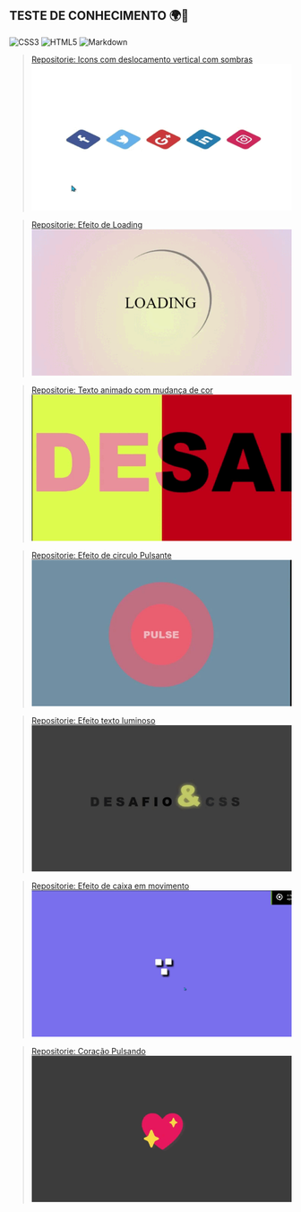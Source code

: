 ## TESTE DE CONHECIMENTO 🌍🧠

![CSS3](https://img.shields.io/badge/CSS3-000?style=for-the-badge&logo=css3&logoColor=264CE4)
![HTML5](https://img.shields.io/badge/HTML5-000?style=for-the-badge&logo=html5)
![Markdown](https://img.shields.io/badge/Markdown-000?style=for-the-badge&logo=markdown)

> [Repositorie: Icons com deslocamento vertical com sombras](/Logos/CSS/Style.css)
![icons](/imagens/icons.gif)

> [Repositorie: Efeito de Loading](/Loading/css/style.css)
![Loading](/imagens/loading.gif)

> [Repositorie: Texto animado com mudança de cor](/textoAnimado/css/style.css)
![TextoAnimado](/imagens/TextoAnimado.gif)

> [Repositorie: Efeito de circulo Pulsante](/EfeitoPulse/css/style.css)
![EfeitoPulse](/imagens/EfeitoPulse.gif)

> [Repositorie: Efeito texto luminoso](/EfeitoTexto/css/style.css)
![EfeitoPulse](/imagens/TextoIluminado.gif)

> [Repositorie: Efeito de caixa em movimento](/QuadradoMovimento/css/style.css)
![EfeitoPulse](/imagens/QuadradoMoviment.gif)

> [Repositorie: Coração Pulsando](/Coração/css/style.css)
![EfeitoPulse](/imagens/Coração.gif)
